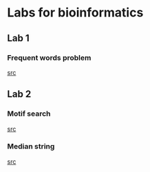 # Labs for bioinformatics

## Lab 1
### Frequent words problem
[src](lab_1_1/task.py)

## Lab 2
### Motif search
[src](lab_2_1/find_motif.py)
### Median string
[src](lab_2_2/find_median.py)